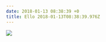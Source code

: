 ```yaml
---
date: 2018-01-13 08:38:39 +0
title: Ello 2018-01-13T08:38:39.976Z
---
```

![](https://assets0.ello.co/uploads/asset/attachment/6889735/ello-optimized-0d764647.jpg)

